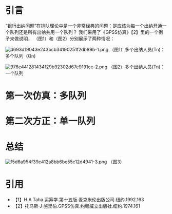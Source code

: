 # 引言
“银行出纳问题”在排队理论中是一个非常经典的问题：是应该为每一个出纳开通一个队列还是所有出纳共用一个队列？
我们采用了《GPSS仿真》【2】里的一个例子来做说明， （图1）和（图2）分别展示了两种情况：

![d693d19043e243bcb34190251f2db89b-1.png](//greeks.abcbooking.cn//file/2019/5/d693d19043e243bcb34190251f2db89b-1.png) 
（图1）多个出纳人员(Tn)：多个队列（Qn)

![976c441281434f29b92302d67e9191ce-2.png](//greeks.abcbooking.cn//file/2019/5/976c441281434f29b92302d67e9191ce-2.png) 
（图2）多个出纳人员(Tn)：一个队列




 



# 第一次仿真：多队列
# 第二次方正：单一队列
# 总结
![f5d6a954f39c412a8bb6be55c12d4941-3.png](//greeks.abcbooking.cn//file/2019/5/f5d6a954f39c412a8bb6be55c12d4941-3.png)
（图3）
# 引用
- 【1】H.A Taha.运筹学.第十五版.麦克米伦出版公司.纽约.1992.163
- 【2】托马斯·J·施里伯.GPSS仿真.约翰威立出版社.纽约.1974.161 